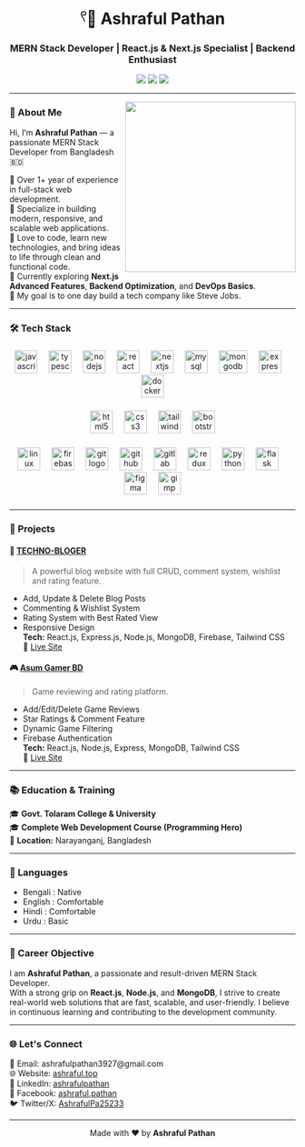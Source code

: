 <h1 align="center">𓍢🌷͙ Ashraful Pathan</h1>

<h3 align="center">MERN Stack Developer | React.js & Next.js Specialist | Backend Enthusiast</h3>

<p align="center">
  <a href="https://ashraful.top" target="_blank"><img src="https://img.shields.io/badge/Portfolio-Visit-0e76a8?style=for-the-badge&logo=google-chrome&logoColor=white" /></a>
  <a href="mailto:ashrafulpathan3927@gmail.com"><img src="https://img.shields.io/badge/Email-ashrafulpathan3927@gmail.com-D14836?style=for-the-badge&logo=gmail&logoColor=white" /></a>
  <a href="https://www.linkedin.com/in/ashrafulpathan" target="_blank"><img src="https://img.shields.io/badge/LinkedIn-Connect-blue?style=for-the-badge&logo=linkedin&logoColor=white" /></a>
</p>

---

<img align="right" height="300" src="https://i.ibb.co.com/9kcsFzgz/Purple-4-1.jpg" />

### 👋 About Me

Hi, I’m **Ashraful Pathan** — a passionate MERN Stack Developer from Bangladesh 🇧🇩

🔹 Over 1+ year of experience in full-stack web development.  
🔹 Specialize in building modern, responsive, and scalable web applications.  
🔹 Love to code, learn new technologies, and bring ideas to life through clean and functional code.  
🔹 Currently exploring **Next.js Advanced Features**, **Backend Optimization**, and **DevOps Basics**.  
🔹 My goal is to one day build a tech company like Steve Jobs.

---

### 🛠️ Tech Stack


###

<div align="center">
  <img src="https://www.ashraful.top/_next/static/media/icons8-javascript.a41c1c8f.svg" height="40" alt="javascript logo" />
  <img width="12" />
  <img src="https://www.ashraful.top/_next/static/media/icons8-typescript.b06e911a.svg" height="40" alt="typescript logo"  />
  <img width="12" />
  <img src="https://www.ashraful.top/_next/static/media/icons8-node-js.ffe7c986.svg" height="40" alt="nodejs logo"  />
  <img width="12" />
  <img src="https://www.ashraful.top/_next/static/media/react.3b0445a3.svg" height="40" alt="react logo"  />
  <img width="12" />
  <img src="https://www.ashraful.top/_next/static/media/icons8-nextjs.6610a294.svg" height="40" alt="nextjs logo"  />
  <img width="12" />
  <img src="https://www.ashraful.top/_next/static/media/icons8-mysql.cf327f62.svg" height="40" alt="mysql logo"  />
  <img width="12" />
  <img src="https://www.ashraful.top/_next/static/media/mongodb.8dfec27f.svg" height="40" width="50" alt="mongodb logo"  />
  <img width="12" />
  <img src="https://www.ashraful.top/_next/static/media/express.580bcb82.svg" height="40" alt="express logo"  />
  <img width="12" />
  <img src="https://www.ashraful.top/_next/static/media/icons8-docker.03e5898c.svg" height="40" alt="docker logo"  />
</div>

###

<div align="center">
  <img src="https://cdn.jsdelivr.net/gh/devicons/devicon/icons/html5/html5-original.svg" height="40" alt="html5 logo"  />
  <img width="12" />
  <img src="https://cdn.jsdelivr.net/gh/devicons/devicon/icons/css3/css3-original.svg" height="40" alt="css3 logo"  />
  <img width="12" />
  <img src="https://cdn.jsdelivr.net/gh/devicons/devicon/icons/tailwindcss/tailwindcss-original-wordmark.svg" height="40" alt="tailwindcss logo"  />
  <img width="12" />
  <img src="https://cdn.jsdelivr.net/gh/devicons/devicon/icons/bootstrap/bootstrap-original.svg" height="40" alt="bootstrap logo"  />
</div>

###

<div align="center">
  <img src="https://cdn.jsdelivr.net/gh/devicons/devicon/icons/linux/linux-original.svg" height="40" alt="linux logo"  />
  <img width="12" />
  <img src="https://cdn.jsdelivr.net/gh/devicons/devicon/icons/firebase/firebase-plain.svg" height="40" alt="firebase logo"  />
  <img width="12" />
  <img src="https://cdn.jsdelivr.net/gh/devicons/devicon/icons/git/git-original.svg" height="40" alt="git logo"  />
  <img width="12" />
  <img src="https://cdn.jsdelivr.net/gh/devicons/devicon/icons/github/github-original.svg" height="40" alt="github logo"  />
  <img width="12" />
  <img src="https://cdn.jsdelivr.net/gh/devicons/devicon/icons/gitlab/gitlab-original.svg" height="40" alt="gitlab logo"  />
  <img width="12" />
  <img src="https://cdn.jsdelivr.net/gh/devicons/devicon/icons/redux/redux-original.svg" height="40" alt="redux logo"  />
  <img width="12" />
  <img src="https://cdn.jsdelivr.net/gh/devicons/devicon/icons/python/python-original.svg" height="40" alt="python logo"  />
  <img width="12" />
  <img src="https://cdn.jsdelivr.net/gh/devicons/devicon/icons/flask/flask-original.svg" height="40" alt="flask logo"  />
  <img width="12" />
  <img src="https://cdn.jsdelivr.net/gh/devicons/devicon/icons/figma/figma-original.svg" height="40" alt="figma logo"  />
  <img width="12" />
  <img src="https://cdn.jsdelivr.net/gh/devicons/devicon/icons/gimp/gimp-original.svg" height="40" alt="gimp logo"  />
</div>

###

---

### 📂 Projects

#### 🚀 [TECHNO-BLOGER](https://github.com/your-username/techno-bloger)

> A powerful blog website with full CRUD, comment system, wishlist and rating feature.

- Add, Update & Delete Blog Posts  
- Commenting & Wishlist System  
- Rating System with Best Rated View  
- Responsive Design  
**Tech:** React.js, Express.js, Node.js, MongoDB, Firebase, Tailwind CSS  
🔗 [Live Site](https://your-live-link.com)

#### 🎮 [Asum Gamer BD](https://github.com/your-username/asum-gamer-bd)

> Game reviewing and rating platform.

- Add/Edit/Delete Game Reviews  
- Star Ratings & Comment Feature  
- Dynamic Game Filtering  
- Firebase Authentication  
**Tech:** React.js, Node.js, Express, MongoDB, Tailwind CSS  
🔗 [Live Site](https://your-live-link.com)

---

### 📚 Education & Training

🎓 **Govt. Tolaram College & University**  
🎓 **Complete Web Development Course (Programming Hero)**  
📍 **Location:** Narayanganj, Bangladesh

---

### 💬 Languages

- Bengali : Native  
- English : Comfortable  
- Hindi : Comfortable  
- Urdu : Basic

---

### 🎯 Career Objective

I am **Ashraful Pathan**, a passionate and result-driven MERN Stack Developer.  
With a strong grip on **React.js**, **Node.js**, and **MongoDB**, I strive to create real-world web solutions that are fast, scalable, and user-friendly. I believe in continuous learning and contributing to the development community.

---

### 🌐 Let's Connect

<p align="left">
  📧 Email: ashrafulpathan3927@gmail.com  
  <br>🌐 Website: <a href="https://ashraful.top" target="_blank">ashraful.top</a>  
  <br>🔗 LinkedIn: <a href="https://www.linkedin.com/in/ashrafulpathan">ashrafulpathan</a>  
  <br>📘 Facebook: <a href="https://www.facebook.com/profile.php?id=100090953234693">ashraful.pathan</a>  
  <br>🐦 Twitter/X: <a href="https://x.com/AshrafulPa25233">AshrafulPa25233</a>  
</p>

---

<p align="center">
  Made with ❤️ by <strong>Ashraful Pathan</strong>
</p>
